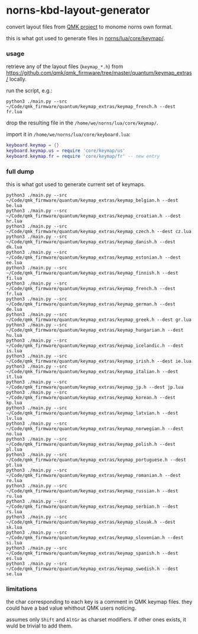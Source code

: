 # norns-kbd-layout-generator

convert layout files from [QMK project](https://github.com/qmk/qmk_firmware) to monome norns own format.

this is what got used to generate files in [norns/lua/core/keymap/](https://github.com/monome/norns/tree/main/lua/core/keymap).


### usage

retrieve any of the layout files (`keymap_*.h`) from https://github.com/qmk/qmk_firmware/tree/master/quantum/keymap_extras/ locally.

run the script, e.g.:

    python3 ./main.py --src ~/Code/qmk_firmware/quantum/keymap_extras/keymap_french.h --dest fr.lua

drop the resulting file in the `/home/we/norns/lua/core/keymap/`.

import it in `/home/we/norns/lua/core/keyboard.lua`:

```lua
keyboard.keymap = {}
keyboard.keymap.us = require 'core/keymap/us'
keyboard.keymap.fr = require 'core/keymap/fr' -- new entry
```

### full dump

this is what got used to generate current set of keymaps.

    python3 ./main.py --src ~/Code/qmk_firmware/quantum/keymap_extras/keymap_belgian.h --dest be.lua
    python3 ./main.py --src ~/Code/qmk_firmware/quantum/keymap_extras/keymap_croatian.h --dest hr.lua
    python3 ./main.py --src ~/Code/qmk_firmware/quantum/keymap_extras/keymap_czech.h --dest cz.lua
    python3 ./main.py --src ~/Code/qmk_firmware/quantum/keymap_extras/keymap_danish.h --dest dk.lua
    python3 ./main.py --src ~/Code/qmk_firmware/quantum/keymap_extras/keymap_estonian.h --dest ee.lua
    python3 ./main.py --src ~/Code/qmk_firmware/quantum/keymap_extras/keymap_finnish.h --dest fi.lua
    python3 ./main.py --src ~/Code/qmk_firmware/quantum/keymap_extras/keymap_french.h --dest fr.lua
    python3 ./main.py --src ~/Code/qmk_firmware/quantum/keymap_extras/keymap_german.h --dest de.lua
    python3 ./main.py --src ~/Code/qmk_firmware/quantum/keymap_extras/keymap_greek.h --dest gr.lua
    python3 ./main.py --src ~/Code/qmk_firmware/quantum/keymap_extras/keymap_hungarian.h --dest hu.lua
    python3 ./main.py --src ~/Code/qmk_firmware/quantum/keymap_extras/keymap_icelandic.h --dest is.lua
    python3 ./main.py --src ~/Code/qmk_firmware/quantum/keymap_extras/keymap_irish.h --dest ie.lua
    python3 ./main.py --src ~/Code/qmk_firmware/quantum/keymap_extras/keymap_italian.h --dest it.lua
    python3 ./main.py --src ~/Code/qmk_firmware/quantum/keymap_extras/keymap_jp.h --dest jp.lua
    python3 ./main.py --src ~/Code/qmk_firmware/quantum/keymap_extras/keymap_korean.h --dest kp.lua
    python3 ./main.py --src ~/Code/qmk_firmware/quantum/keymap_extras/keymap_latvian.h --dest lv.lua
    python3 ./main.py --src ~/Code/qmk_firmware/quantum/keymap_extras/keymap_norwegian.h --dest no.lua
    python3 ./main.py --src ~/Code/qmk_firmware/quantum/keymap_extras/keymap_polish.h --dest pl.lua
    python3 ./main.py --src ~/Code/qmk_firmware/quantum/keymap_extras/keymap_portuguese.h --dest pt.lua
    python3 ./main.py --src ~/Code/qmk_firmware/quantum/keymap_extras/keymap_romanian.h --dest ro.lua
    python3 ./main.py --src ~/Code/qmk_firmware/quantum/keymap_extras/keymap_russian.h --dest ru.lua
    python3 ./main.py --src ~/Code/qmk_firmware/quantum/keymap_extras/keymap_serbian.h --dest rs.lua
    python3 ./main.py --src ~/Code/qmk_firmware/quantum/keymap_extras/keymap_slovak.h --dest sk.lua
    python3 ./main.py --src ~/Code/qmk_firmware/quantum/keymap_extras/keymap_slovenian.h --dest si.lua
    python3 ./main.py --src ~/Code/qmk_firmware/quantum/keymap_extras/keymap_spanish.h --dest es.lua
    python3 ./main.py --src ~/Code/qmk_firmware/quantum/keymap_extras/keymap_swedish.h --dest se.lua


### limitations

the char corresponding to each key is a comment in QMK keymap files. they could have a bad value whithout QMK users noticing.

assumes only `Shift` and `AltGr` as charset modifiers. if other ones exists, it wuld be trivial to add them.
